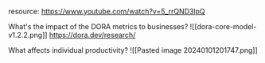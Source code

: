 resource: https://www.youtube.com/watch?v=5_rrQND3lpQ

What's the impact of the DORA metrics to businesses?
![[dora-core-model-v1.2.2.png]]
https://dora.dev/research/

What affects individual productivity?
![[Pasted image 20240101201747.png]]